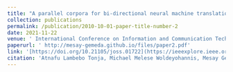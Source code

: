 ```yaml
---
title: "A parallel corpora for bi-directional neural machine translation for low resourced ethiopian languages"
collection: publications
permalink: /publication/2010-10-01-paper-title-number-2
date: 2021-11-22
venue: ' International Conference on Information and Communication Technology for Development for Africa (ICT4DA)'
paperurl: ' http://mesay-gemeda.github.io/files/paper2.pdf'
link: '[https://doi.org/10.21105/joss.01722](https://ieeexplore.ieee.org/abstract/document/9672230)'
citation: 'Atnafu Lambebo Tonja, Michael Melese Woldeyohannis, Mesay Gemeda Yigezu. 2021. &quot;A parallel corpora for bi-directional neural machine translation for low resourced ethiopian languages.&quot; <i> International Conference on Information and Communication Technology for Development for Africa (ICT4DA)</i>'
---
```

